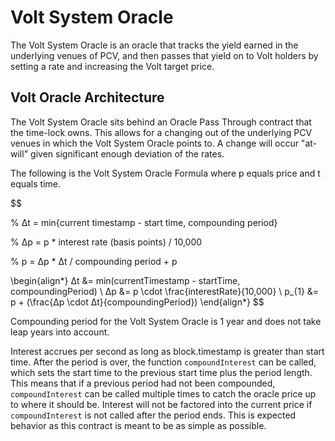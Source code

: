 # Volt System Oracle

The Volt System Oracle is an oracle that tracks the yield earned in the underlying venues of PCV, and then passes that yield on to Volt holders by setting a rate and increasing the Volt target price.

## Volt Oracle Architecture

The Volt System Oracle sits behind an Oracle Pass Through contract that the time-lock owns. This allows for a changing out of the underlying PCV venues in which the Volt System Oracle points to. A change will occur "at-will" given significant enough deviation of the rates.

The following is the Volt System Oracle Formula where p equals price and t equals time.

$$

% Δt = min{current timestamp - start time, compounding period}

% Δp = p * interest rate (basis points) / 10,000

% p = Δp * Δt / compounding period + p

\begin{align*}
Δt &= min(currentTimestamp - startTime, compoundingPeriod) \\
Δp &= p \cdot \frac{interestRate}{10,000} \\
p_{1} &= p + (\frac{Δp \cdot Δt}{compoundingPeriod})
\end{align*}
$$

Compounding period for the Volt System Oracle is 1 year and does not take leap years into account. 

Interest accrues per second as long as block.timestamp is greater than start time. After the period is over, the function `compoundInterest` can be called, which sets the start time to the previous start time plus the period length. This means that if a previous period had not been compounded, `compoundInterest` can be called multiple times to catch the oracle price up to where it should be. Interest will not be factored into the current price if `compoundInterest` is not called after the period ends. This is expected behavior as this contract is meant to be as simple as possible.
